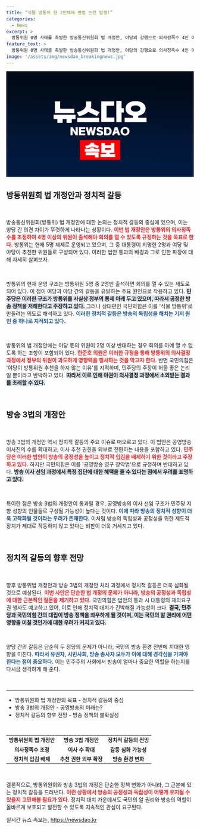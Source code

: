 ```yaml
---
title: “식물 방통위 현 2인체제 편법 논란 발생!”
categories:
  - News
excerpt: >
  방통위원 0명 사태를 촉발한 방송통신위원회 법 개정안, 야당의 강행으로 의사정족수 4인 이상 규정 신설! 과연 민주당의 의도가 밝혀질까? 여야 간 갈등의 중심에 선 방송 3법의 운명은? 클릭해 진실을 확인하세요!
feature_text: >
  방통위원 0명 사태를 촉발한 방송통신위원회 법 개정안, 야당의 강행으로 의사정족수 4인 이상 규정 신설! 과연 민주당의 의도가 밝혀질까? 여야 간 갈등의 중심에 선 방송 3법의 운명은? 클릭해 진실을 확인하세요!
image: '/assets/img/newsdao_breakingnews.jpg'
---
```


<p><img src="/assets/img/newsdao_breakingnews.jpg" alt="cryptoinkorea 속보" /></p>

<h2 data-ke-size="size26">방통위원회 법 개정안과 정치적 갈등</h2>

<p data-ke-size="size16">&nbsp;</p>

<p>방송통신위원회(방통위) 법 개정안에 대한 논의는 정치적 갈등의 중심에 있으며, 이는 양당 간 의견 차이가 뚜렷하게 나타나는 상황이다. <b><span style="color: #ee2323;">이번 법 개정안은 방통위의 의사정족수를 조정하여 4명 이상의 위원이 출석해야 회의를 열 수 있도록 규정하는 것을 목표로 한다.</span></b> 방통위는 현재 5명 체제로 운영되고 있으며, 그 중 대통령이 지명한 2명과 여당 및 야당이 추천한 위원들로 구성되어 있다. 이러한 법안 통과의 배경과 그로 인한 파장에 대해 자세히 살펴보자.</p>

<p data-ke-size="size16">&nbsp;</p>

<p>방통위의 현재 운영 구조는 방통위원 5명 중 2명만 출석하면 회의를 열 수 있는 제도로 되어 있다. 이 점이 여당과 야당 간의 갈등을 유발하는 주요 원인으로 작용하고 있다. <b><span style="background-color: #21538527;">민주당은 이러한 구조가 방통위를 사실상 정부의 통제 아래 두고 있으며, 따라서 공정한 방송 정책을 저해한다고 주장하고 있다.</span></b> 그러나 상대편인 국민의힘은 이를 '식물 방통위'로 만들려는 의도로 해석하고 있다. <b><span style="color: #1a5490;">이러한 정치적 갈등은 방송의 독립성을 해치는 기저 원인 중 하나로 지적되고 있다.</span></b> </p>

<p data-ke-size="size16">&nbsp;</p>

<p>방통위의 법 개정안에는 야당 몫의 위원이 2명 이상 반대하는 경우 회의를 아예 열 수 없도록 하는 조항이 포함되어 있다. <b><span style="color: #ee2323;">한준호 의원은 이러한 규정을 통해 방통위의 의사결정 과정에서 정부의 위원이 과도하게 영향력을 행사하는 것을 막고자 한다.</span></b> 반면 국민의힘은 '야당이 방통위원 추천을 하지 않는 이유'를 지적하며, 민주당의 주장이 허울 좋은 논리일 뿐이라고 반박하고 있다. <b><span style="background-color: #21538527;">따라서 이로 인해 야권이 의사결정 과정에서 소외받는 결과를 초래할 수 있다.</span></b> </p>

<p data-ke-size="size16">&nbsp;</p>

<h2 data-ke-size="size26">방송 3법의 개정안</h2>

<p data-ke-size="size16">&nbsp;</p>

<p>방송 3법의 개정안 역시 정치적 갈등의 주요 이슈로 떠오르고 있다. 이 법안은 공영방송 이사진의 수를 확대하고, 이사 추천 권한을 외부로 전환하는 내용을 포함하고 있다. <b><span style="color: #ee2323;">민주당은 이러한 법안이 방송의 공정성을 높이고 정치적 입김을 배제하기 위한 것이라고 주장하고 있다.</span></b> 하지만 국민의힘은 이를 '공영방송 영구 장악법'으로 규정하며 반대하고 있다. <b><span style="background-color: #21538527;">방송 이사 선임 과정에서 특정 집단에 대한 혜택을 줄 수 있다는 점에서 우려를 표명하고 있다.</span></b></p>

<p data-ke-size="size16">&nbsp;</p>

<p>특이한 점은 방송 3법의 개정안이 통과될 경우, 공영방송의 이사 선임 구조가 민주당 지향 성향의 인물들로 구성될 가능성이 높다는 것이다. <b><span style="color: #1a5490;">이에 따라 방송의 정치적 성향이 더욱 고착화될 것이라는 우려가 존재한다.</span></b> 이처럼 방송의 독립성과 공정성을 위한 제도적 장치가 제대로 작동하지 않고 있다는 비판이 더욱 거세지고 있다.</p>

<p data-ke-size="size16">&nbsp;</p>

<h2 data-ke-size="size26">정치적 갈등의 향후 전망</h2>

<p data-ke-size="size16">&nbsp;</p>

<p>향후 방통위법 개정안과 방송 3법의 개정안 처리 과정에서 정치적 갈등은 더욱 심화될 것으로 예상된다. <b><span style="color: #ee2323;">이번 사안은 단순한 법 개정의 문제가 아니라, 방송의 공정성과 독립성에 대한 근본적인 질문을 제기하고 있다.</span></b> 국민의힘은 법안의 통과 시 대통령의 재의요구권 행사도 예고하고 있어, 이로 인해 정치적 대치가 긴박해질 가능성이 크다. <b><span style="background-color: #21538527;">결국, 민주당과 국민의힘 간의 대립이 방송 정책을 좌우하게 될 것이며, 이는 국민의 알 권리에 어떤 영향을 미칠 것인가에 대한 우려가 커지고 있다.</span></b> </p>

<p data-ke-size="size16">&nbsp;</p>

<p>양당 간의 갈등은 단순히 두 정당의 문제가 아니라, 국민의 방송 환경 전반에 지대한 영향을 미친다. <b><span style="color: #1a5490;">따라서 유권자, 시민사회, 방송 종사자 모두가 이에 대해 경각심을 가져야 한다는 점이 중요하다.</span></b> 이는 민주주의 사회에서 방송이 얼마나 중요한 역할을 하는지를 다시금 생각하게 해 준다.</p>

<p data-ke-size="size16">&nbsp;</p>

<hr style="display: block; height: 1px; border: 0; border-top: 1px solid #ccc; margin: 15px 0;"/>

<ul>
    <li>방통위원회 법 개정안의 목표 - 정치적 갈등의 중심</li>
    <li>방송 3법의 개정안 - 공영방송의 미래는?</li>
    <li>정치적 갈등의 향후 전망 - 방송 정책의 불확실성</li>
</ul>

<p data-ke-size="size16">&nbsp;</p>

<table style="width: 100%;">
    <tbody>
        <tr>
            <td style="text-align: center; height: 17px;"><b>방통위원회 법 개정안</b></td>
            <td style="text-align: center; height: 17px;"><b>방송 3법 개정안</b></td>
            <td style="text-align: center; height: 17px;"><b>정치적 갈등의 전망</b></td>
        </tr>
        <tr>
            <td style="text-align: center; height: 17px;"><b>의사정족수 조정</b></td>
            <td style="text-align: center; height: 17px;"><b>이사 수 확대</b></td>
            <td style="text-align: center; height: 17px;"><b>갈등 심화 가능성</b></td>
        </tr>
        <tr>
            <td style="text-align: center; height: 17px;"><b>정치적 입김 배제</b></td>
            <td style="text-align: center; height: 17px;"><b>추천 권한 외부 확장</b></td>
            <td style="text-align: center; height: 17px;"><b>방송 환경 변화</b></td>
        </tr>
    </tbody>
</table>

<p data-ke-size="size16">&nbsp;</p>

<p>결론적으로, 방통위원회와 방송 3법의 개정은 단순한 정책 변화가 아니라, 그 근본에 있는 정치적 갈등을 드러낸다. <b><span style="color: #ee2323;">이런 상황에서 방송의 공정성과 독립성이 어떻게 유지될 수 있을지 고민해볼 필요가 있다.</span></b> 정치적 대치 가운데서도 국민의 알 권리와 방송의 역할이 올바르게 보호되고 발전할 수 있도록 지속적인 관심이 요구된다.</p>
실시간 뉴스 속보는, <a href="https://newsdao.kr" rel="dofollow">https://newsdao.kr</a>


